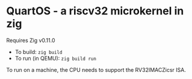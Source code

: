 # QuartOS - a riscv32 microkernel in zig

Requires Zig v0.11.0

* To build: `zig build`
* To run (in QEMU): `zig build run`

To run on a machine, the CPU needs to support the RV32IMACZicsr ISA.
